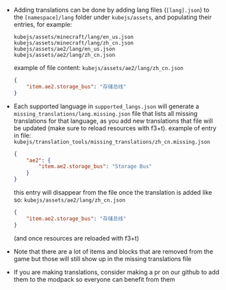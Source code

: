 - Adding translations can be done by adding lang files (`[lang].json`) to the `[namespace]/lang` folder under `kubejs/assets`, and populating their entries, for example:
    ```
    kubejs/assets/minecraft/lang/en_us.json
    kubejs/assets/minecraft/lang/zh_cn.json
    kubejs/assets/ae2/lang/en_us.json
    kubejs/assets/ae2/lang/zh_cn.json
    ```
    example of file content:
    `kubejs/assets/ae2/lang/zh_cn.json`
    ```json
    {
        "item.ae2.storage_bus": "存储总线"
    }
    ```



- Each supported language in `supported_langs.json` will generate a `missing_translations/lang.missing.json` file that lists all missing translations for that language, as you add new translations that file will be updated (make sure to reload resources with f3+t). 
    example of entry in file:
    `kubejs/translation_tools/missing_translations/zh_cn.missing.json`
    ```json
    {
        "ae2": {
            "item.ae2.storage_bus": "Storage Bus"
        }
    }
    ```
    this entry will disappear from the file once the translation is added like so:
    `kubejs/assets/ae2/lang/zh_cn.json`
    ```json
    {
        "item.ae2.storage_bus": "存储总线"
    }
    ```
    (and once resources are reloaded with f3+t)
- Note that there are a lot of items and blocks that are removed from the game but those will still show up in the missing translations file
- If you are making translations, consider making a pr on our github to add them to the modpack so everyone can benefit from them
